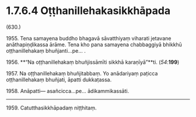 

# 1.7.6.4 Oṭṭhanillehakasikkhāpada





(630.)

1955\. Tena samayena buddho bhagavā sāvatthiyaṃ viharati jetavane anāthapiṇḍikassa ārāme. Tena kho pana samayena chabbaggiyā bhikkhū oṭṭhanillehakaṃ bhuñjanti…pe… .

1956\. **“Na oṭṭhanillehakaṃ bhuñjissāmīti sikkhā karaṇīyā”**ti. (*54*:**199**)

1957\. Na oṭṭhanillehakaṃ bhuñjitabbaṃ. Yo anādariyaṃ paṭicca oṭṭhanillehakaṃ bhuñjati, āpatti dukkaṭassa.

1958\. Anāpatti— asañcicca…pe… ādikammikassāti.

---

1959\. Catutthasikkhāpadaṃ niṭṭhitaṃ.





